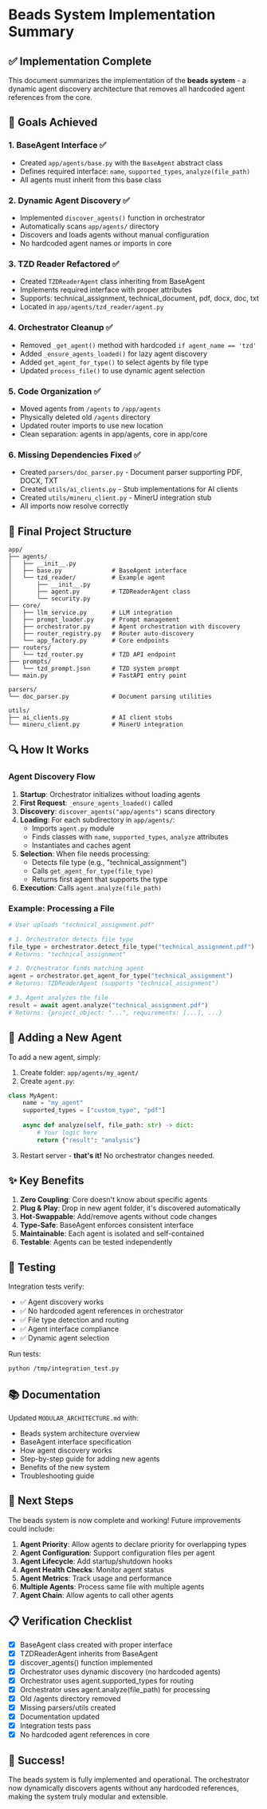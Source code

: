 # Beads System Implementation Summary

## ✅ Implementation Complete

This document summarizes the implementation of the **beads system** - a dynamic agent discovery architecture that removes all hardcoded agent references from the core.

## 🎯 Goals Achieved

### 1. BaseAgent Interface ✅
- Created `app/agents/base.py` with the `BaseAgent` abstract class
- Defines required interface: `name`, `supported_types`, `analyze(file_path)`
- All agents must inherit from this base class

### 2. Dynamic Agent Discovery ✅
- Implemented `discover_agents()` function in orchestrator
- Automatically scans `app/agents/` directory
- Discovers and loads agents without manual configuration
- No hardcoded agent names or imports in core

### 3. TZD Reader Refactored ✅
- Created `TZDReaderAgent` class inheriting from BaseAgent
- Implements required interface with proper attributes
- Supports: technical_assignment, technical_document, pdf, docx, doc, txt
- Located in `app/agents/tzd_reader/agent.py`

### 4. Orchestrator Cleanup ✅
- Removed `_get_agent()` method with hardcoded `if agent_name == 'tzd'`
- Added `_ensure_agents_loaded()` for lazy agent discovery
- Added `get_agent_for_type()` to select agents by file type
- Updated `process_file()` to use dynamic agent selection

### 5. Code Organization ✅
- Moved agents from `/agents` to `/app/agents`
- Physically deleted old `/agents` directory
- Updated router imports to use new location
- Clean separation: agents in app/agents, core in app/core

### 6. Missing Dependencies Fixed ✅
- Created `parsers/doc_parser.py` - Document parser supporting PDF, DOCX, TXT
- Created `utils/ai_clients.py` - Stub implementations for AI clients
- Created `utils/mineru_client.py` - MinerU integration stub
- All imports now resolve correctly

## 📁 Final Project Structure

```
app/
├── agents/
│   ├── __init__.py
│   ├── base.py              # BaseAgent interface
│   └── tzd_reader/          # Example agent
│       ├── __init__.py
│       ├── agent.py         # TZDReaderAgent class
│       └── security.py
├── core/
│   ├── llm_service.py       # LLM integration
│   ├── prompt_loader.py     # Prompt management
│   ├── orchestrator.py      # Agent orchestration with discovery
│   ├── router_registry.py   # Router auto-discovery
│   └── app_factory.py       # Core endpoints
├── routers/
│   └── tzd_router.py        # TZD API endpoint
├── prompts/
│   └── tzd_prompt.json      # TZD system prompt
└── main.py                  # FastAPI entry point

parsers/
└── doc_parser.py            # Document parsing utilities

utils/
├── ai_clients.py            # AI client stubs
└── mineru_client.py         # MinerU integration
```

## 🔍 How It Works

### Agent Discovery Flow

1. **Startup**: Orchestrator initializes without loading agents
2. **First Request**: `_ensure_agents_loaded()` called
3. **Discovery**: `discover_agents("app/agents")` scans directory
4. **Loading**: For each subdirectory in `app/agents/`:
   - Imports `agent.py` module
   - Finds classes with `name`, `supported_types`, `analyze` attributes
   - Instantiates and caches agent
5. **Selection**: When file needs processing:
   - Detects file type (e.g., "technical_assignment")
   - Calls `get_agent_for_type(file_type)`
   - Returns first agent that supports the type
6. **Execution**: Calls `agent.analyze(file_path)`

### Example: Processing a File

```python
# User uploads "technical_assignment.pdf"

# 1. Orchestrator detects file type
file_type = orchestrator.detect_file_type("technical_assignment.pdf")
# Returns: "technical_assignment"

# 2. Orchestrator finds matching agent
agent = orchestrator.get_agent_for_type("technical_assignment")
# Returns: TZDReaderAgent (supports "technical_assignment")

# 3. Agent analyzes the file
result = await agent.analyze("technical_assignment.pdf")
# Returns: {project_object: "...", requirements: [...], ...}
```

## 🎨 Adding a New Agent

To add a new agent, simply:

1. Create folder: `app/agents/my_agent/`
2. Create `agent.py`:

```python
class MyAgent:
    name = "my_agent"
    supported_types = ["custom_type", "pdf"]
    
    async def analyze(self, file_path: str) -> dict:
        # Your logic here
        return {"result": "analysis"}
```

3. Restart server - **that's it!** No orchestrator changes needed.

## ✨ Key Benefits

1. **Zero Coupling**: Core doesn't know about specific agents
2. **Plug & Play**: Drop in new agent folder, it's discovered automatically
3. **Hot-Swappable**: Add/remove agents without code changes
4. **Type-Safe**: BaseAgent enforces consistent interface
5. **Maintainable**: Each agent is isolated and self-contained
6. **Testable**: Agents can be tested independently

## 🧪 Testing

Integration tests verify:
- ✅ Agent discovery works
- ✅ No hardcoded agent references in orchestrator
- ✅ File type detection and routing
- ✅ Agent interface compliance
- ✅ Dynamic agent selection

Run tests:
```bash
python /tmp/integration_test.py
```

## 📚 Documentation

Updated `MODULAR_ARCHITECTURE.md` with:
- Beads system architecture overview
- BaseAgent interface specification
- How agent discovery works
- Step-by-step guide for adding new agents
- Benefits of the new system
- Troubleshooting guide

## 🚀 Next Steps

The beads system is now complete and working! Future improvements could include:

1. **Agent Priority**: Allow agents to declare priority for overlapping types
2. **Agent Configuration**: Support configuration files per agent
3. **Agent Lifecycle**: Add startup/shutdown hooks
4. **Agent Health Checks**: Monitor agent status
5. **Agent Metrics**: Track usage and performance
6. **Multiple Agents**: Process same file with multiple agents
7. **Agent Chain**: Allow agents to call other agents

## 📋 Verification Checklist

- [x] BaseAgent class created with proper interface
- [x] TZDReaderAgent inherits from BaseAgent
- [x] discover_agents() function implemented
- [x] Orchestrator uses dynamic discovery (no hardcoded agents)
- [x] Orchestrator uses agent.supported_types for routing
- [x] Orchestrator uses agent.analyze(file_path) for processing
- [x] Old /agents directory removed
- [x] Missing parsers/utils created
- [x] Documentation updated
- [x] Integration tests pass
- [x] No hardcoded agent references in core

## 🎉 Success!

The beads system is fully implemented and operational. The orchestrator now dynamically discovers agents without any hardcoded references, making the system truly modular and extensible.
